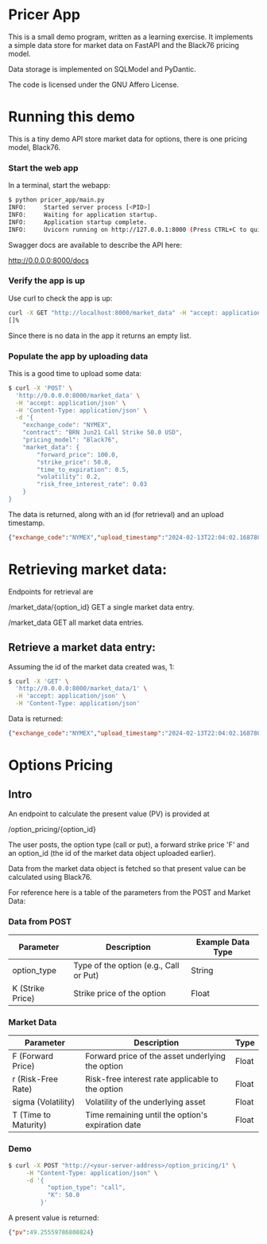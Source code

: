 # Pricer App

This is a small demo program, written as a learning exercise.
It implements a simple data store for market data on FastAPI and the Black76 pricing model.

Data storage is implemented on SQLModel and PyDantic.

The code is licensed under the GNU Affero License.

# Running this demo

This is a tiny demo API store market data for options, there is one pricing model, Black76.

### Start the web app
In a terminal, start the webapp:

```bash
$ python pricer_app/main.py
INFO:     Started server process [<PID>]
INFO:     Waiting for application startup.
INFO:     Application startup complete.
INFO:     Uvicorn running on http://127.0.0.1:8000 (Press CTRL+C to quit)
```

Swagger docs are available to describe the API here:

http://0.0.0.0:8000/docs

### Verify the app is up

Use curl to check the app is up:

```bash
curl -X GET "http://localhost:8000/market_data" -H "accept: application/json" 
[]%
```

Since there is no data in the app it returns an empty list.

### Populate the app by uploading data

This is a good time to upload some data:
    
```bash
$ curl -X 'POST' \
  'http://0.0.0.0:8000/market_data' \
  -H 'accept: application/json' \
  -H 'Content-Type: application/json' \
  -d '{
    "exchange_code": "NYMEX",
    "contract": "BRN Jun21 Call Strike 50.0 USD",
    "pricing_model": "Black76",
    "market_data": {
        "forward_price": 100.0,
        "strike_price": 50.0,
        "time_to_expiration": 0.5,
        "volatility": 0.2,
        "risk_free_interest_rate": 0.03
    }
}
```

The data is returned, along with an id (for retrieval) and an upload timestamp.

```json
{"exchange_code":"NYMEX","upload_timestamp":"2024-02-13T22:04:02.168780","id":1,"contract":"BRN Jun21 Call Strike 50.0 USD","market_data":"{\"forward_price\": 100.0, \"strike_price\": 50.0, \"time_to_expiration\": 0.5, \"volatility\": 0.2, \"risk_free_interest_rate\": 0.03}"}% 
```

# Retrieving market data:

Endpoints for retrieval are 

/market_data/{option_id}
GET a single market data entry.

/market_data
GET all market data entries.

## Retrieve a market data entry:

Assuming the id of the market data created was, 1:
```bash
$ curl -X 'GET' \
  'http://0.0.0.0:8000/market_data/1' \
  -H 'accept: application/json' \
  -H 'Content-Type: application/json'
```

Data is returned:

```json
{"exchange_code":"NYMEX","upload_timestamp":"2024-02-13T22:04:02.168780","id":1,"contract":"BRN Jun21 Call Strike 50.0 USD","market_data":"{\"forward_price\": 100.0, \"strike_price\": 50.0, \"time_to_expiration\": 0.5, \"volatility\": 0.2, \"risk_free_interest_rate\": 0.03}"}
```

# Options Pricing

## Intro

An endpoint to calculate the present value (PV) is provided at 

/option_pricing/{option_id}

The user posts, the option type (call or put), a forward strike price 'F' and an option_id (the id of the market data object uploaded earlier).

Data from the market data object is fetched so that present value can be calculated using Black76.

For reference here is a table of the parameters from the POST and Market Data:
### Data from POST

| Parameter         | Description                            | Example Data Type |
|-------------------|----------------------------------------|-------------------|
| option_type       | Type of the option (e.g., Call or Put) | String            |
| K (Strike Price)  | Strike price of the option             | Float             |

### Market Data
| Parameter            | Description                                       | Type  |
|----------------------|---------------------------------------------------|-------|
| F (Forward Price)    | Forward price of the asset underlying the option  | Float |
| r (Risk-Free Rate)   | Risk-free interest rate applicable to the option  | Float |
| sigma (Volatility)   | Volatility of the underlying asset                | Float |
| T (Time to Maturity) | Time remaining until the option's expiration date | Float |


### Demo

```bash
$ curl -X POST "http://<your-server-address>/option_pricing/1" \
     -H "Content-Type: application/json" \
     -d '{
           "option_type": "call",
           "K": 50.0
         }'
```

A present value is returned:

```json
{"pv":49.25559786808824}
```

